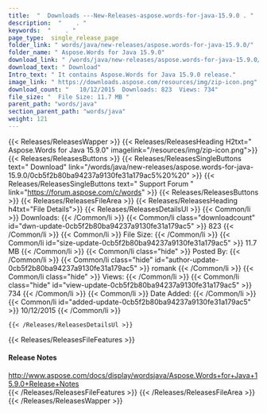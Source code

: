 ```yaml
---
title:  "  Downloads ---New-Releases-aspose.words-for-java-15.9.0 . " 
description:  "    . " 
keywords:  "    . " 
page_type:  single_release_page
folder_link: " words/java/new-releases/aspose.words-for-java-15.9.0/"
folder_name: " Aspose.Words for Java 15.9.0"
download_link: " /words/java/new-releases/aspose.words-for-java-15.9.0/0cb5f2b80ba94237a9130fe31a179ac5"
download_text: " Download"
Intro_text: " It contains Aspose.Words for Java 15.9.0 release."
image_link: " https://downloads.aspose.com/resources/img/zip-icon.png"
download_count: "   10/12/2015  Downloads: 823  Views: 734"
file_size: "  File Size: 11.7 MB "
parent_path: "words/java"
section_parent_path: "words/java"
weight: 121 
---
```


{{< Releases/ReleasesWapper >}}
  {{< Releases/ReleasesHeading H2txt=" Aspose.Words for Java 15.9.0" imagelink="/resources/img/zip-icon.png">}}
  {{< Releases/ReleasesButtons >}}
    {{< Releases/ReleasesSingleButtons text=" Download" link="/words/java/new-releases/aspose.words-for-java-15.9.0/0cb5f2b80ba94237a9130fe31a179ac5%20%20" >}}
    {{< Releases/ReleasesSingleButtons text=" Support Forum " link="https://forum.aspose.com/c/words" >}}
  {{< Releases/ReleasesButtons >}}
  {{< Releases/ReleasesFileArea >}}
    {{< Releases/ReleasesHeading h4txt="File Details">}}
    {{< Releases/ReleasesDetailsUl >}}
            {{< Common/li  >}} Downloads: {{< /Common/li >}} 
      {{< Common/li class="downloadcount" id="dwn-update-0cb5f2b80ba94237a9130fe31a179ac5" >}} 823 {{< /Common/li >}} 
      {{< Common/li  >}} File Size: {{< /Common/li >}} 
      {{< Common/li id="size-update-0cb5f2b80ba94237a9130fe31a179ac5" >}} 11.7 MB {{< /Common/li >}} 
      {{< Common/li  class="hide" >}} Posted By: {{< /Common/li >}} 
      {{< Common/li class="hide" id="author-update-0cb5f2b80ba94237a9130fe31a179ac5" >}} romank {{< /Common/li >}} 
      {{< Common/li class="hide"  >}} Views: {{< /Common/li >}} 
      {{< Common/li class="hide" id="view-update-0cb5f2b80ba94237a9130fe31a179ac5" >}} 734 {{< /Common/li >}} 
      {{< Common/li  >}} Date Added: {{< /Common/li >}} 
      {{< Common/li id="added-update-0cb5f2b80ba94237a9130fe31a179ac5" >}} 10/12/2015 {{< /Common/li >}} 

    {{< /Releases/ReleasesDetailsUl >}}

  {{< Releases/ReleasesFileFeatures >}}
      <h4>Release Notes</h4><div><a href="http://www.aspose.com/docs/display/wordsjava/Aspose.Words+for+Java+15.9.0+Release+Notes">http://www.aspose.com/docs/display/wordsjava/Aspose.Words+for+Java+15.9.0+Release+Notes</a></div>
  {{< /Releases/ReleasesFileFeatures >}}
 {{< /Releases/ReleasesFileArea >}}
{{< /Releases/ReleasesWapper >}}



